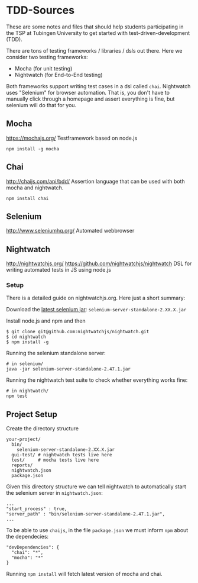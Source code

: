 TDD-Sources
===========
These are some notes and files that should help students
participating in the TSP at Tubingen University to get started
with test-driven-development (TDD).

There are tons of testing frameworks / libraries / dsls out
there. Here we consider two testing frameworks:

- Mocha (for unit testing)
- Nightwatch (for End-to-End testing)

Both frameworks support writing test cases in a dsl called `chai`.
Nightwatch uses "Selenium" for browser automation. That is,
you don't have to manually click through a homepage and assert
everything is fine, but selenium will do that for you.

Mocha
-----
https://mochajs.org/
Testframework based on node.js

~~~
npm install -g mocha
~~~

Chai
----
http://chaijs.com/api/bdd/
Assertion language that can be used with both mocha and nightwatch.

~~~
npm install chai
~~~

Selenium
--------
http://www.seleniumhq.org/
Automated webbrowser

Nightwatch
----------
http://nightwatchjs.org/
https://github.com/nightwatchjs/nightwatch
DSL for writing automated tests in JS using node.js

### Setup
There is a detailed guide on nightwatchjs.org. Here just a
short summary:

Download the [latest selenium jar](https://selenium-release.storage.googleapis.com/index.html):
`selenium-server-standalone-2.XX.X.jar`

Install node.js and npm and then
~~~
$ git clone git@github.com:nightwatchjs/nightwatch.git
$ cd nightwatch
$ npm install -g
~~~

Running the selenium standalone server:

~~~
# in selenium/
java -jar selenium-server-standalone-2.47.1.jar
~~~

Running the nightwatch test suite to check whether everything
works fine:

~~~
# in nightwatch/
npm test
~~~


Project Setup
-------------
Create the directory structure

~~~
your-project/
  bin/
    selenium-server-standalone-2.XX.X.jar
  gui-test/ # nightwatch tests live here
  test/     # mocha tests live here
  reports/
  nightwatch.json
  package.json
~~~

Given this directory structure we can tell nightwatch to automatically start
the selenium server in `nightwatch.json`:

~~~
...
"start_process" : true,
"server_path" : "bin/selenium-server-standalone-2.47.1.jar",
...
~~~

To be able to use `chaijs`, in the file `package.json` we must
inform `npm` about the dependecies:

~~~
"devDependencies": {
  "chai": "*",
  "mocha": "*"
}
~~~

Running `npm install` will fetch latest version of mocha and
chai.
